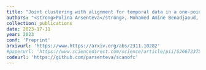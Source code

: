 ```yaml
---
title: "Joint clustering with alignment for temporal data in a one-point-per-trajectory setting."
authors: "<strong>Polina Arsenteva</strong>, Mohamed Amine Benadjaoud, Hervé Cardot."
collection: publications
date: 2023-17-11
year: 2023
conf: 'Preprint'
arxivurl: 'https://www.https://arxiv.org/abs/2311.10282'
#paperurl: 'https://www.sciencedirect.com/science/article/pii/S2667237523000280?utm_campaign=STMJ_AUTH_SERV_PUBLISHED&utm_medium=email&utm_acid=268550789&SIS_ID=&dgcid=STMJ_AUTH_SERV_PUBLISHED&CMX_ID=&utm_in=DM348155&utm_source=AC_'
codeurl: 'https://github.com/parsenteva/scanofc'
---
```

